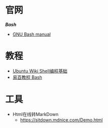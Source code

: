 # 官网
***Bash***
- [GNU Bash manual](https://www.gnu.org/software/bash/manual/)
# 教程
- [Ubuntu Wiki Shell编程基础](https://wiki.ubuntu.org.cn/Shell%E7%BC%96%E7%A8%8B%E5%9F%BA%E7%A1%80 )
- [易百教程 Bash](https://www.yiibai.com/bash/bash-introduction.html)
  
# 工具
- Html在线转MarkDown
  - https://sitdown.mdnice.com/Demo.html